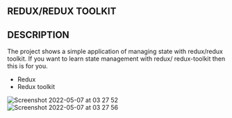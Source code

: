 ##  REDUX/REDUX TOOLKIT

## DESCRIPTION 
The project shows a simple application of managing state with redux/redux toolkit. If you want to learn state management with redux/ redux-toolkit then this is for you.

- Redux
- Redux toolkit

![Screenshot 2022-05-07 at 03 27 52](https://user-images.githubusercontent.com/60100544/167234797-ce5e04d4-e562-43d9-8e0f-cc4a40ac1bdd.png)
![Screenshot 2022-05-07 at 03 27 56](https://user-images.githubusercontent.com/60100544/167234804-eccb1313-d9c1-418a-b117-74fdac36fc72.png)

